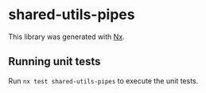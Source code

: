 # shared-utils-pipes

This library was generated with [Nx](https://nx.dev).

## Running unit tests

Run `nx test shared-utils-pipes` to execute the unit tests.

